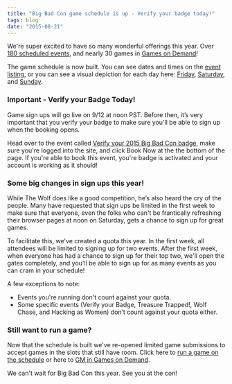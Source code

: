 ```yaml
---
title: "Big Bad Con game schedule is up - Verify your badge today!"
tags: blog
date: "2015-08-21"
---
```


We're super excited to have so many wonderful offerings this year. Over [180 scheduled events](http://www.bigbadcon.com/events/), and nearly 30 games in [Games on Demand](http://www.bigbadcon.com/games-on-demand-2015/)!

The game schedule is now built. You can see dates and times on the [event listing](http://www.bigbadcon.com/events/), or you can see a visual depiction for each day here: [Friday](https://docs.google.com/spreadsheets/d/1piy9vW5ip_4_yClnW7YqfW3NCHc0cGHVmruFIbbwmyg/edit#gid=2), [Saturday](https://docs.google.com/spreadsheets/d/1piy9vW5ip_4_yClnW7YqfW3NCHc0cGHVmruFIbbwmyg/edit#gid=3), and [Sunday](https://docs.google.com/spreadsheets/d/1piy9vW5ip_4_yClnW7YqfW3NCHc0cGHVmruFIbbwmyg/edit#gid=4).

### Important - Verify your Badge Today!

Game sign ups will go live on 9/12 at noon PST. Before then, it’s very important that you verify your badge to make sure you'll be able to sign up when the booking opens.

Head over to the event called [Verify your 2015 Big Bad Con badge](http://www.bigbadcon.com/events/verify-your-2015-big-bad-con-badge/), make sure you're logged into the site, and click Book Now at the the bottom of the page. If you're able to book this event, you're badge is activated and your account is working as it should!

### Some big changes in sign ups this year!

While The Wolf does like a good competition, he’s also heard the cry of the people. Many have requested that sign ups be limited in the first week to make sure that everyone, even the folks who can't be frantically refreshing their browser pages at noon on Saturday, gets a chance to sign up for great games.

To facilitate this, we've created a quota this year. In the first week, all attendees will be limited to signing up for two events. After the first week, when everyone has had a chance to sign up for their top two, we'll open the gates completely, and you'll be able to sign up for as many events as you can cram in your schedule!

A few exceptions to note:

- Events you're running don't count against your quota.
- Some specific events (Verify your Badge, Treasure Trapped!, Wolf Chase, and Hacking as Women) don’t count against your quota either.

### Still want to run a game?

Now that the schedule is built we've re-opened limited game submissions to accept games in the slots that still have room. Click here to [run a game on the schedule](http://www.bigbadcon.com/volunteer/run-a-game/) or here to [GM in Games on Demand](http://www.bigbadcon.com/volunteer/be-a-god/).

We can't wait for Big Bad Con this year. See you at the con!
